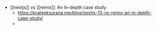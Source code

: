 - [[nextjs]] vs [[remix]]: An In-depth case study
	- https://prateeksurana.me/blog/nextjs-13-vs-remix-an-in-depth-case-study/
	-